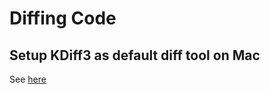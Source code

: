 # Diffing Code

## Setup KDiff3 as default diff tool on Mac
See [here](how-to-setup-kdiff-with-git-os-x.md)
